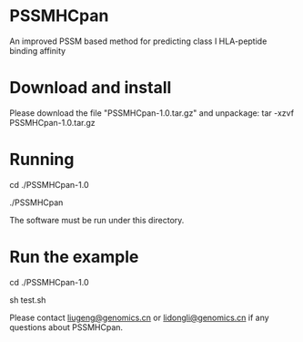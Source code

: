 # PSSMHCpan
An improved PSSM based method for predicting class I HLA-peptide binding affinity
# Download and install
Please download the file "PSSMHCpan-1.0.tar.gz" and unpackage: tar -xzvf PSSMHCpan-1.0.tar.gz
# Running
cd ./PSSMHCpan-1.0

./PSSMHCpan

The software must be run under this directory.
# Run the example
cd ./PSSMHCpan-1.0

sh test.sh

Please contact liugeng@genomics.cn or lidongli@genomics.cn if any questions about PSSMHCpan.

